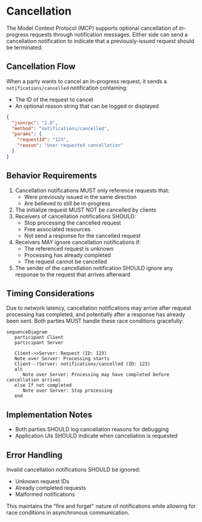 # Cancellation

The Model Context Protocol (MCP) supports optional cancellation of in-progress requests through notification messages. Either side can send a cancellation notification to indicate that a previously-issued request should be terminated.

## Cancellation Flow

When a party wants to cancel an in-progress request, it sends a `notifications/cancelled` notification containing:
- The ID of the request to cancel
- An optional reason string that can be logged or displayed

```json
{
  "jsonrpc": "2.0",
  "method": "notifications/cancelled",
  "params": {
    "requestId": "123",
    "reason": "User requested cancellation"
  }
}
```

## Behavior Requirements

1. Cancellation notifications MUST only reference requests that:
   - Were previously issued in the same direction
   - Are believed to still be in-progress
2. The initialize request MUST NOT be cancelled by clients
3. Receivers of cancellation notifications SHOULD:
   - Stop processing the cancelled request
   - Free associated resources
   - Not send a response for the cancelled request
4. Receivers MAY ignore cancellation notifications if:
   - The referenced request is unknown
   - Processing has already completed
   - The request cannot be cancelled
5. The sender of the cancellation notification SHOULD ignore any response to the request that arrives afterward

## Timing Considerations

Due to network latency, cancellation notifications may arrive after request processing has completed, and potentially after a response has already been sent.
Both parties MUST handle these race conditions gracefully:

```mermaid
sequenceDiagram
   participant Client
   participant Server

   Client->>Server: Request (ID: 123)
   Note over Server: Processing starts
   Client--)Server: notifications/cancelled (ID: 123)
   alt
      Note over Server: Processing may have completed before cancellation arrives
   else If not completed
      Note over Server: Stop processing
   end
```

## Implementation Notes

- Both parties SHOULD log cancellation reasons for debugging
- Application UIs SHOULD indicate when cancellation is requested

## Error Handling

Invalid cancellation notifications SHOULD be ignored:
- Unknown request IDs
- Already completed requests
- Malformed notifications

This maintains the "fire and forget" nature of notifications while allowing for race conditions in asynchronous communication.
